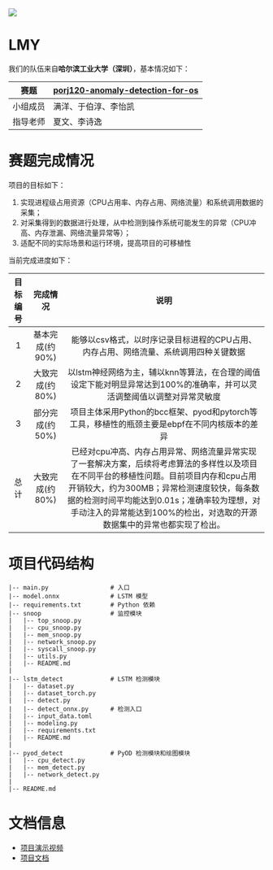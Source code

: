 <img src = /img/title.png/>

# LMY

我们的队伍来自**哈尔滨工业大学（深圳）**，基本情况如下：

|赛题|<a href=https://github.com/oscomp/porj120-anomaly-detection-for-os>porj120-anomaly-detection-for-os</a>|
|-|-|
|小组成员|满洋、于伯淳、李怡凯|
|指导老师|夏文、李诗逸|

# 赛题完成情况

项目的目标如下：

1. 实现进程级占用资源（CPU占用率、内存占用、网络流量）和系统调用数据的采集；
2. 对采集得到的数据进行处理，从中检测到操作系统可能发生的异常（CPU冲高、内存泄漏、网络流量异常等）；
3. 适配不同的实际场景和运行环境，提高项目的可移植性

当前完成进度如下：

|目标编号|完成情况|说明|
|:-:|:-:|:-:|
|1|基本完成(约90%)|能够以csv格式，以时序记录目标进程的CPU占用、内存占用、网络流量、系统调用四种关键数据|
|2|大致完成(约80%)|以lstm神经网络为主，辅以knn等算法，在合理的阈值设定下能对明显异常达到100%的准确率，并可以灵活调整阈值以调整对异常灵敏度|
|3|部分完成(约50%)|项目主体采用Python的bcc框架、pyod和pytorch等工具，移植性的瓶颈主要是ebpf在不同内核版本的差异|
|总计|大致完成(约80%)|已经对cpu冲高、内存占用异常、网络流量异常实现了一套解决方案，后续将考虑算法的多样性以及项目在不同平台的移植性问题。目前项目内存和cpu占用开销较大，约为300MB；异常检测速度较快，每条数据的检测时间平均能达到0.01s；准确率较为理想，对手动注入的异常能达到100%的检出，对选取的开源数据集中的异常也都实现了检出。|

# 项目代码结构

```
|-- main.py                 # 入口
|-- model.onnx              # LSTM 模型
|-- requirements.txt        # Python 依赖
|-- snoop                   # 监控模块
|   |-- top_snoop.py
|   |-- cpu_snoop.py
|   |-- mem_snoop.py
|   |-- network_snoop.py
|   |-- syscall_snoop.py
|   |-- utils.py
|   |-- README.md
|
|-- lstm_detect             # LSTM 检测模块
|   |-- dataset.py
|   |-- dataset_torch.py
|   |-- detect.py
|   |-- detect_onnx.py      # 检测入口
|   |-- input_data.toml
|   |-- modeling.py
|   |-- requirements.txt
|   |-- README.md
|
|-- pyod_detect             # PyOD 检测模块和绘图模块
|   |-- cpu_detect.py
|   |-- mem_detect.py
|   |-- network_detect.py
|
|-- README.md

```


# 文档信息

+ <a href="https://gitlab.eduxiji.net/CH3CHOHCH3/project788067-124730/-/blob/master/%E6%BC%94%E7%A4%BA%E8%A7%86%E9%A2%91.mp4">项目演示视频</a>
+ <a href="https://gitlab.eduxiji.net/CH3CHOHCH3/project788067-124730/-/blob/master/%E9%A1%B9%E7%9B%AE%E6%96%87%E6%A1%A3.pdf">项目文档</a>
